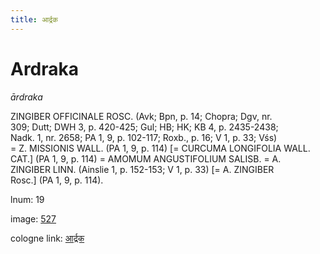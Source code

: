 ```yaml
---
title: आर्द्रक
---
```


# Ardraka

<i>ārdraka</i>  <div n="P" /><bot>ZINGIBER OFFICINALE ROSC.</bot> (Avk; Bpn, p. 14; Chopra; Dgv, nr. <div n="lb" />309; Dutt; DWH 3, p. 420-425; Gul; HB; HK; KB 4, p. 2435-2438; <div n="lb" />Nadk. 1, nr. 2658; PA 1, 9, p. 102-117; Roxb., p. 16; V 1, p. 33; Vśs) <div n="lb" />= <bot>Z. MISSIONIS WALL.</bot> (PA 1, 9, p. 114) [= <bot>CURCUMA LONGIFOLIA WALL. <div n="lb" />CAT.</bot>] (PA 1, 9, p. 114) = <bot>AMOMUM ANGUSTIFOLIUM SALISB.</bot> = <bot>A. <div n="lb" />ZINGIBER LINN.</bot> (Ainslie 1, p. 152-153; V 1, p. 33) [= <bot>A. ZINGIBER</bot> <div n="lb" />Rosc.] (PA 1, 9, p. 114).

lnum: 19

image: [527](https://www.sanskrit-lexicon.uni-koeln.de/scans/csl-apidev/servepdf.php?dict=snp&page=527)

cologne link: [आर्द्रक](https://sanskrit-lexicon.uni-koeln.de/scans/csl-apidev/getword.php?dict=snp&key=आर्द्रक)

